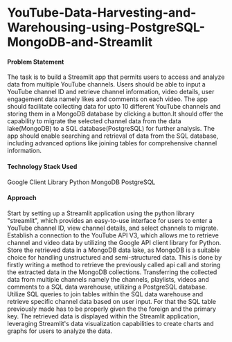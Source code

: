 # YouTube-Data-Harvesting-and-Warehousing-using-PostgreSQL-MongoDB-and-Streamlit
#### Problem Statement
The task is to build a Streamlit app that permits users to access and analyze data from multiple YouTube channels.
Users should be able to input a YouTube channel ID and retrieve channel information, video details, user engagement data namely likes and comments on each video. The app should facilitate collecting data for upto 10 different YouTube channels and storing them in a MongoDB database by clicking a button.It should offer the capability to migrate the selected channel data from the data lake(MongoDB) to a SQL database(PostgreSQL) for further analysis. The app should enable searching and retrieval of data from the SQL database, including advanced options like joining tables for comprehensive channel information.

#### Technology Stack Used
Google Client Library
Python
MongoDB
PostgreSQL

#### Approach
Start by setting up a Streamlit application using the python library "streamlit", which provides an easy-to-use interface for users to enter a YouTube channel ID, view channel details, and select channels to migrate.
Establish a connection to the YouTube API V3, which allows me to retrieve channel and video data by utilizing the Google API client library for Python.
Store the retrieved data in a MongoDB data lake, as MongoDB is a suitable choice for handling unstructured and semi-structured data. This is done by firstly writing a method to retrieve the previously called api call and storing the extracted data in the MongoDB collections.
Transferring the collected data from multiple channels namely the channels, playlists, videos and comments to a SQL data warehouse, utilizing a PostgreSQL database.
Utilize SQL queries to join tables within the SQL data warehouse and retrieve specific channel data based on user input. For that the SQL table previously made has to be properly given the the foreign and the primary key.
The retrieved data is displayed within the Streamlit application, leveraging Streamlit's data visualization capabilities to create charts and graphs for users to analyze the data.
